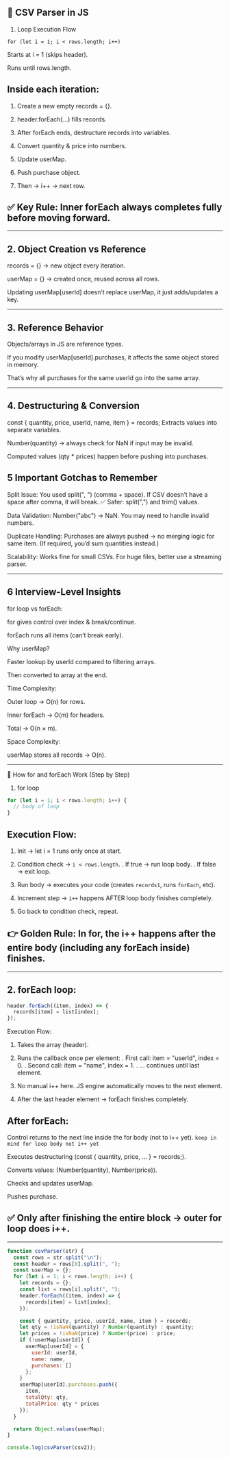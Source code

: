 ## 📝 CSV Parser in JS

1. Loop Execution Flow

`for (let i = 1; i < rows.length; i++)`

Starts at i = 1 (skips header).

Runs until rows.length.

## Inside each iteration:

1. Create a new empty records = {}.

2. header.forEach(...) fills records.

3. After forEach ends, destructure records into variables.

4. Convert quantity & price into numbers.

5. Update userMap.

6. Push purchase object.

7. Then → i++ → next row.

## ✅ Key Rule: Inner forEach always completes fully before moving forward.

---

## 2. Object Creation vs Reference

records = {} → new object every iteration.

userMap = {} → created once, reused across all rows.

Updating userMap[userId] doesn’t replace userMap, it just adds/updates a key.

---

## 3. Reference Behavior

Objects/arrays in JS are reference types.

If you modify userMap[userId].purchases, it affects the same object stored in memory.

That’s why all purchases for the same userId go into the same array.

---

## 4. Destructuring & Conversion

const { quantity, price, userId, name, item } = records;
Extracts values into separate variables.

Number(quantity) → always check for NaN if input may be invalid.

Computed values (qty \* prices) happen before pushing into purchases.

## 5 Important Gotchas to Remember

Split Issue:
You used split(", ") (comma + space).
If CSV doesn’t have a space after comma, it will break.
✅ Safer: split(",") and trim() values.

Data Validation:
Number("abc") → NaN.
You may need to handle invalid numbers.

Duplicate Handling:
Purchases are always pushed → no merging logic for same item.
(If required, you’d sum quantities instead.)

Scalability:
Works fine for small CSVs. For huge files, better use a streaming parser.

---

## 6 Interview-Level Insights

for loop vs forEach:

for gives control over index & break/continue.

forEach runs all items (can’t break early).

Why userMap?

Faster lookup by userId compared to filtering arrays.

Then converted to array at the end.

Time Complexity:

Outer loop → O(n) for rows.

Inner forEach → O(m) for headers.

Total → O(n × m).

Space Complexity:

userMap stores all records → O(n).

---

🔄 How for and forEach Work (Step by Step)

1. for loop

```js
for (let i = 1; i < rows.length; i++) {
  // body of loop
}
```

## Execution Flow:

1. Init → let i = 1 runs only once at start.

2. Condition check → `i < rows.length`.
   . If true → run loop body.
   . If false → exit loop.

3. Run body → executes your code (creates `records1`, runs `forEach`, etc).

4. Increment step → `i++` happens AFTER loop body finishes completely.

5. Go back to condition check, repeat.

## 👉 Golden Rule: In for, the i++ happens after the entire body (including any forEach inside) finishes.

---

## 2. forEach loop:

```js
header.forEach((item, index) => {
  records[item] = list[index];
});
```

Execution Flow:

1. Takes the array (header).

2. Runs the callback once per element:
   . First call: item = "userId", index = 0.
   . Second call: item = "name", index = 1.
   . … continues until last element.

3. No manual i++ here. JS engine automatically moves to the next element.

4. After the last header element → forEach finishes completely.

## After forEach:

Control returns to the next line inside the for body (not to i++ yet). `keep in mind for loop body not i++ yet`

Executes destructuring (const { quantity, price, ... } = records;).

Converts values: (Number(quantity), Number(price)).

Checks and updates userMap.

Pushes purchase.

## ✅ Only after finishing the entire block → outer for loop does i++.

---

```js
function csvParser(str) {
  const rows = str.split("\n");
  const header = rows[0].split(", ");
  const userMap = {};
  for (let i = 1; i < rows.length; i++) {
    let records = {};
    const list = rows[i].split(", ");
    header.forEach((item, index) => {
      records[item] = list[index];
    });

    const { quantity, price, userId, name, item } = records;
    let qty = !isNaN(quantity) ? Number(quantity) : quantity;
    let prices = !isNaN(price) ? Number(price) : price;
    if (!userMap[userId]) {
      userMap[userId] = {
        userId: userId,
        name: name,
        purchases: []
      };
    }
    userMap[userId].purchases.push({
      item,
      totalQty: qty,
      totalPrice: qty * prices
    });
  }

  return Object.values(userMap);
}

console.log(csvParser(csv2));
```
